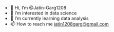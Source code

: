 - 👋 Hi, I’m @Jatin-Garg1208
- 👀 I’m interested in data science 
- 🌱 I’m currently learning data analysis
- 📫 How to reach me jatin1208garg@gmail.com

<!---
Jatin-Garg1208/Jatin-Garg1208 is a ✨ special ✨ repository because its `README.md` (this file) appears on your GitHub profile.
You can click the Preview link to take a look at your changes.
--->
